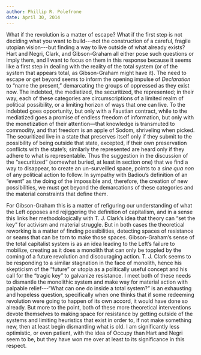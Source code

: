 ```yaml
---
author: Phillip R. Polefrone
date: April 30, 2014
---
```


What if the revolution is a matter of escape? What if the first step is not deciding what you want to build---not the construction of a careful, fragile utopian vision---but finding a way to live outside of what already exists? Hart and Negri, Clark, and Gibson-Graham all either pose such questions or imply them, and I want to focus on them in this response because it seems like a first step in dealing with the reality of the total system (or of the system that appears total, as Gibson-Graham might have it). The need to escape or get beyond seems to inform the opening impulse of *Declaration* to “name the present,” demarcating the groups of oppressed as they exist now. The indebted, the mediatized, the securitized, the represented; in their way, each of these categories are circumscriptions of a limited realm of political possibility, or a limiting horizon of ways that one can live. To the indebted goes opportunity, but only with a Faustian contract, while to the mediatized goes a promise of endless freedom of information, but only with the monetization of their attention—that knowledge is transmuted to commodity, and that freedom is an apple of Sodom, shriveling when picked. The securitized live in a state that preserves itself only if they submit to the possibility of being outside that state, excepted, if their own preservation conflicts with the state’s; similarly the represented are heard only if they adhere to what is representable. Thus the suggestion in the discussion of the “securitized” (somewhat buried, at least in section one) that we find a way to disappear, to create an un-surveilled space, points to a *sine qua non* of any political action to follow. In sympathy with Badiou’s definition of an “event” as the doing of the impossible and, therefore, the creation of new possibilities, we must get beyond the demarcations of these categories and the material constraints that define them. 

For Gibson-Graham this is a matter of refiguring our understanding of what the Left opposes and rejiggering the definition of capitalism, and in a sense this links her methodologically with T. J. Clark’s idea that theory can “set the key” for activism and material struggle. But in both cases the theoretical reworking is a matter of finding possibilities, detecting spaces of resistance or seams that can be torn to make those spaces. Gibson-Graham’s sense of the total capitalist system is as an idea leading to the Left’s failure to mobilize, creating as it does a monolith that can only be toppled by the coming of a future revolution and discouraging action. T. J. Clark seems to be responding to a similar stagnation in the face of monolith, hence his skepticism of the “future” or utopia as a politically useful concept and his call for the “tragic key” to galvanize resistance. I meet both of these needs to dismantle the monolithic system and make way for material action with palpable relief---“What can one do inside a total system?” is an exhausting and hopeless question, specifically when one thinks that if some redeeming revolution were going to happen of its own accord, it would have done so already. But more to the point, both of these more theoretical interventions devote themselves to making space for resistance by getting outside of the systems and limiting heuristics that exist in order to, if not make something new, then at least begin dismantling what is old. I am significantly less optimistic, or even patient, with the idea of Occupy than Hart and Negri seem to be, but they have won me over at least to its significance in this respect.